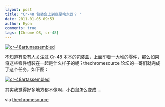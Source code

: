 ```yaml
---
layout: post
title: "Cr-48 包装盒上到底是啥东西？ "
date: 2011-01-05 09:53
author: Eyon
comments: true
tags: [Chrome OS, cr-48]
---
```

<a href="http://img.chromi.org/2011/01/cr-48artunassembled.png">![](http://img.chromi.org/2011/01/cr-48artunassembled.png "cr-48artunassembled")</a>

不知道有没有人关注过 Cr-48 本本的包装盒，上面印着一大堆的零件，那么如果将这些零件组装在一起是什么样子的呢？thechromesource 论坛的一哥们就完成了这个任务，如下图：

<a href="http://img.chromi.org/2011/01/cr-48artassembled.png">![](http://img.chromi.org/2011/01/cr-48artassembled.png "cr-48artassembled")</a>

其实我觉得好多地方都不像啊，小白鼠怎么变成....

via [thechromesource](http://www.thechromesource.com/what-the-cr-48-box-image-would-look-like-put-together/)


